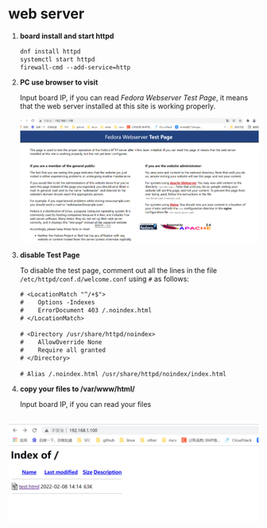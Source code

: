 # web server

1. **board install and start httpd**

   ```
   dnf install httpd
   systemctl start httpd
   firewall-cmd --add-service=http
   ```

   

2. **PC use browser to visit**

   Input board IP, if you can read *Fedora Webserver Test Page*, it means that the web server installed at this site is working properly.

   ![testpage](https://github.com/jianlonghuang/docs/blob/master/source/web_server/pic/testpage.png)

3. **disable Test Page**

   To disable the test page, comment out all the lines in the file `/etc/httpd/conf.d/welcome.conf` using `#` as follows:

   ```
   # <LocationMatch "^/+$">
   #    Options -Indexes
   #    ErrorDocument 403 /.noindex.html
   # </LocationMatch>
   
   # <Directory /usr/share/httpd/noindex>
   #    AllowOverride None
   #    Require all granted
   # </Directory>
   
   # Alias /.noindex.html /usr/share/httpd/noindex/index.html
   ```

4. **copy your files to /var/www/html/**

   Input board IP, if you can read your files

​	![testhtml](https://github.com/jianlonghuang/docs/blob/master/source/web_server/pic/testhtml.png)



